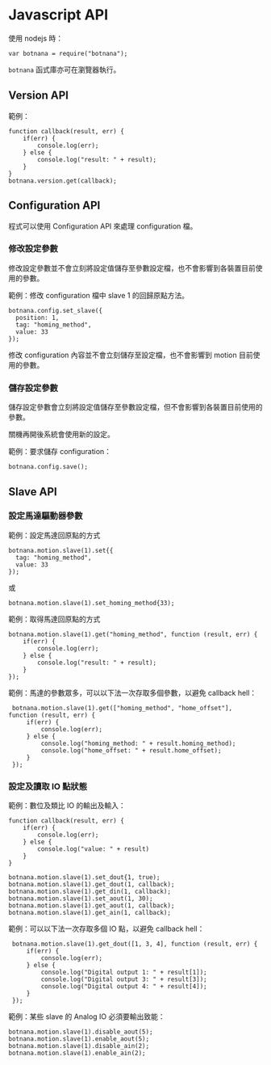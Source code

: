 # Javascript API

使用 nodejs 時：

    var botnana = require("botnana");

`botnana` 函式庫亦可在瀏覽器執行。

## Version API

範例：

    function callback(result, err) {
        if(err) {
            console.log(err);
        } else {
            console.log("result: " + result);
        }
    }
    botnana.version.get(callback);

## Configuration API

程式可以使用 Configuration API 來處理 configuration 檔。

### 修改設定參數

修改設定參數並不會立刻將設定值儲存至參數設定檔，也不會影響到各裝置目前使用的參數。

範例：修改 configuration 檔中 slave 1 的回歸原點方法。

    botnana.config.set_slave({
      position: 1,
      tag: "homing_method",
      value: 33
    });

修改 configuration 內容並不會立刻儲存至設定檔，也不會影響到 motion 目前使用的參數。

### 儲存設定參數

儲存設定參數會立刻將設定值儲存至參數設定檔，但不會影響到各裝置目前使用的參數。

關機再開後系統會使用新的設定。

範例：要求儲存 configuration：

    botnana.config.save();

## Slave API

### 設定馬達驅動器參數

範例：設定馬達回原點的方式

    botnana.motion.slave(1).set{{
      tag: "homing_method",
      value: 33
    });

或

    botnana.motion.slave(1).set_homing_method{33);

範例：取得馬達回原點的方式

    botnana.motion.slave(1).get("homing_method", function (result, err) {
        if(err) {
            console.log(err);
        } else {
            console.log("result: " + result);
        }
    });
 
 範例：馬達的參數眾多，可以以下法一次存取多個參數，以避免 callback hell：

     botnana.motion.slave(1).get(["homing_method", "home_offset"], function (result, err) {
         if(err) {
             console.log(err);
         } else {
             console.log("homing_method: " + result.homing_method);
             console.log("home_offset: " + result.home_offset);
         }
     });

### 設定及讀取 IO 點狀態

範例：數位及類比 IO 的輸出及輸入：

    function callback(result, err) {
        if(err) {
            console.log(err);
        } else {
            console.log("value: " + result)
        }
    }

    botnana.motion.slave(1).set_dout{1, true);
    botnana.motion.slave(1).get_dout(1, callback);
    botnana.motion.slave(1).get_din(1, callback);
    botnana.motion.slave(1).set_aout(1, 30);
    botnana.motion.slave(1).get_aout(1, callback);
    botnana.motion.slave(1).get_ain(1, callback);

 範例：可以以下法一次存取多個 IO 點，以避免 callback hell：

     botnana.motion.slave(1).get_dout([1, 3, 4], function (result, err) {
         if(err) {
             console.log(err);
         } else {
             console.log("Digital output 1: " + result[1]);
             console.log("Digital output 3: " + result[3]);
             console.log("Digital output 4: " + result[4]);
         }
     });

範例：某些 slave 的 Analog IO 必須要輸出致能：

    botnana.motion.slave(1).disable_aout(5);
    botnana.motion.slave(1).enable_aout(5);
    botnana.motion.slave(1).disable_ain(2);
    botnana.motion.slave(1).enable_ain(2);
